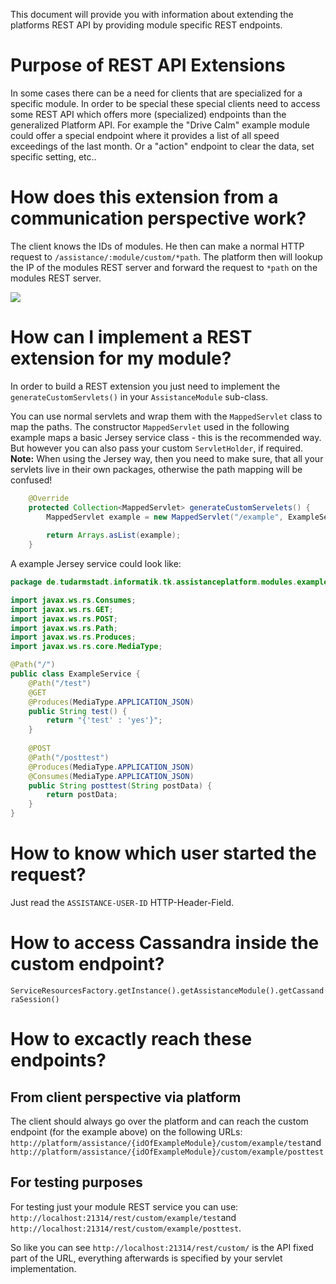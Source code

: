 This document will provide you with information about extending the platforms REST API by providing module specific REST endpoints.

# Purpose of REST API Extensions
In some cases there can be a need for clients that are specialized for a specific module. In order to be special these special clients need to access some REST API which offers more (specialized) endpoints than the generalized Platform API. For example the "Drive Calm" example module could offer a special endpoint where it provides a list of all speed exceedings of the last month. Or a "action" endpoint to clear the data, set specific setting, etc..

# How does this extension from a communication perspective work?
The client knows the IDs of modules. He then can make a normal HTTP request to `/assistance/:module/custom/*path`. The platform then will lookup the IP of the modules REST server and forward the request to `*path` on the modules REST server. 

![](https://github.com/Telecooperation/assistance-platform-server/blob/master/docs/images/ModuleRestCommunication.png)

# How can I implement a REST extension for my module?
In order to build a REST extension you just need to implement the `generateCustomServlets()` in your `AssistanceModule` sub-class.

You can use normal servlets and wrap them with the `MappedServlet` class to map the paths. The constructor `MappedServlet` used in the following example maps a basic Jersey service class - this is the recommended way. But however you can also pass your custom `ServletHolder`, if required. **Note:** When using the Jersey way, then you need to make sure, that all your servlets live in their own packages, otherwise the path mapping will be confused!

```java
	@Override
	protected Collection<MappedServlet> generateCustomServelets() {
		MappedServlet example = new MappedServlet("/example", ExampleService.class);
		
		return Arrays.asList(example);
	}
```

A example Jersey service could look like:
```java
package de.tudarmstadt.informatik.tk.assistanceplatform.modules.example.assistance.examplews;

import javax.ws.rs.Consumes;
import javax.ws.rs.GET;
import javax.ws.rs.POST;
import javax.ws.rs.Path;
import javax.ws.rs.Produces;
import javax.ws.rs.core.MediaType;

@Path("/")
public class ExampleService {
	@Path("/test")
	@GET
	@Produces(MediaType.APPLICATION_JSON)
	public String test() {
		return "{'test' : 'yes'}";
	}
	
	@POST
	@Path("/posttest")
	@Produces(MediaType.APPLICATION_JSON)
	@Consumes(MediaType.APPLICATION_JSON)
	public String posttest(String postData) {
		return postData;
	}
}
```

# How to know which user started the request?
Just read the `ASSISTANCE-USER-ID` HTTP-Header-Field.

# How to access Cassandra inside the custom endpoint?
`ServiceResourcesFactory.getInstance().getAssistanceModule().getCassandraSession()`

# How to excactly reach these endpoints?
## From client perspective via platform
The client should always go over the platform and can reach the custom endpoint (for the example above) on the following URLs: `http://platform/assistance/{idOfExampleModule}/custom/example/test`and `http://platform/assistance/{idOfExampleModule}/custom/example/posttest`

## For testing purposes
For testing just your module REST service you can use:
`http://localhost:21314/rest/custom/example/test`and `http://localhost:21314/rest/custom/example/posttest`.

So like you can see `http://localhost:21314/rest/custom/` is the API fixed part of the URL, everything afterwards is specified by your servlet implementation.